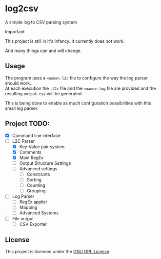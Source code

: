 # log2csv
A simple log to CSV parsing system

> [!IMPORTANT]
> This project is still in it's infancy. It currently does not work.
>
> And many things can and will change.

## Usage
The program uses a `<name>.l2c` file to configure the way the log parser should work. <br />
At each execution the `.l2c` file and the `<name>.log` file are provided and the resulting `output.csv` will be generated.

This is being done to enable as much configuration possibilities with this small log parser.

## Project TODO:
- [x] Command line interface
- [ ] L2C Parser
  - [x] Key-Value pair system
  - [x] Comments
  - [x] Main RegEx
  - [ ] Output Structure Settings
  - [ ] Advanced settings
    - [ ] Constraints
    - [ ] Sorting
    - [ ] Counting
    - [ ] Grouping
- [ ] Log Parser
  - [ ] RegEx applier
  - [ ] Mapping
  - [ ] Advanced Systems
- [ ] File output
  - [ ] CSV Exporter

## License
This project is licensed under the [GNU GPL License](LICENSE).
